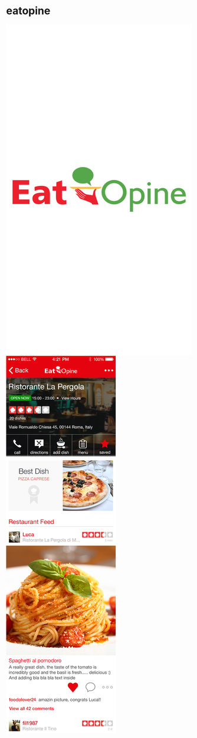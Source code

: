 # eatopine
![alt text](https://github.com/eden120/eatopine/blob/master/screenshot/splashscreen.png)
![alt text](https://github.com/eden120/eatopine/blob/master/screenshot/restaurant_saved_as_favourite.jpg)
